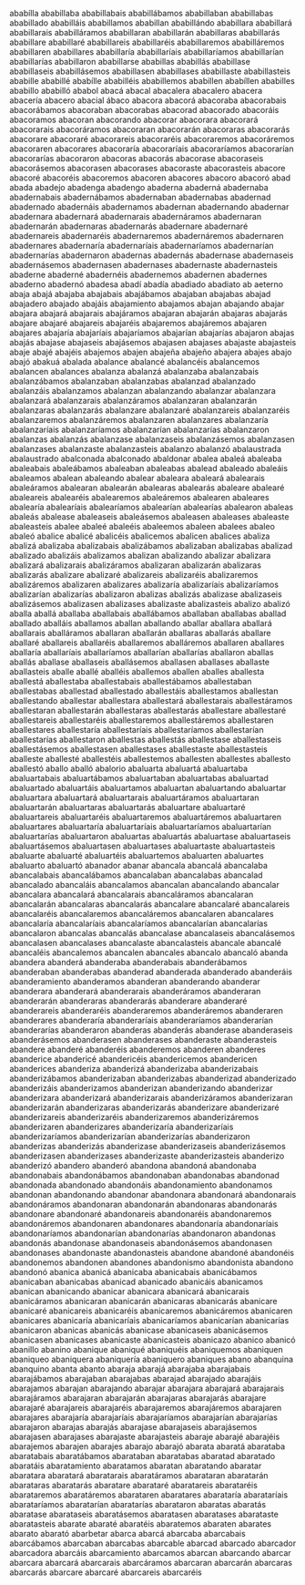 ababílla
ababillaba
ababillabais
ababillábamos
ababillaban
ababillabas
ababillado
ababilláis
ababillamos
ababillan
ababillándo
ababillara
ababillará
ababillarais
ababilláramos
ababillaran
ababillarán
ababillaras
ababillarás
ababillare
ababillaré
ababillareis
ababillaréis
ababillaremos
ababilláremos
ababillaren
ababillares
ababillaría
ababillaríais
ababillaríamos
ababillarían
ababillarías
ababillaron
ababillarse
ababillas
ababillás
ababillase
ababillaseis
ababillásemos
ababillasen
ababillases
ababillaste
ababillasteis
ababille
ababillé
ababílle
ababilléis
ababillemos
ababillen
ababíllen
ababilles
ababillo
ababilló
ababol
abacá
abacal
abacalera
abacalero
abacera
abacería
abacero
abacial
ábaco
abacora
abacorá
abacoraba
abacorabais
abacorábamos
abacoraban
abacorabas
abacorad
abacorado
abacoráis
abacoramos
abacoran
abacorando
abacorar
abacorara
abacorará
abacorarais
abacoráramos
abacoraran
abacorarán
abacoraras
abacorarás
abacorare
abacoraré
abacorareis
abacoraréis
abacoraremos
abacoráremos
abacoraren
abacorares
abacoraría
abacoraríais
abacoraríamos
abacorarían
abacorarías
abacoraron
abacoras
abacorás
abacorase
abacoraseis
abacorásemos
abacorasen
abacorases
abacoraste
abacorasteis
abacore
abacoré
abacoréis
abacoremos
abacoren
abacores
abacoro
abacoró
abad
abada
abadejo
abadenga
abadengo
abaderna
abaderná
abadernaba
abadernabais
abadernábamos
abadernaban
abadernabas
abadernad
abadernado
abadernáis
abadernamos
abadernan
abadernando
abadernar
abadernara
abadernará
abadernarais
abadernáramos
abadernaran
abadernarán
abadernaras
abadernarás
abadernare
abadernaré
abadernareis
abadernaréis
abadernaremos
abadernáremos
abadernaren
abadernares
abadernaría
abadernaríais
abadernaríamos
abadernarían
abadernarías
abadernaron
abadernas
abadernás
abadernase
abadernaseis
abadernásemos
abadernasen
abadernases
abadernaste
abadernasteis
abaderne
abaderné
abadernéis
abadernemos
abadernen
abadernes
abaderno
abadernó
abadesa
abadí
abadía
abadiado
abadiato
ab aeterno
abaja
abajá
abajaba
abajabais
abajábamos
abajaban
abajabas
abajad
abajadero
abajado
abajáis
abajamiento
abajamos
abajan
abajando
abajar
abajara
abajará
abajarais
abajáramos
abajaran
abajarán
abajaras
abajarás
abajare
abajaré
abajareis
abajaréis
abajaremos
abajáremos
abajaren
abajares
abajaría
abajaríais
abajaríamos
abajarían
abajarías
abajaron
abajas
abajás
abajase
abajaseis
abajásemos
abajasen
abajases
abajaste
abajasteis
abaje
abajé
abajéis
abajemos
abajen
abajeña
abajeño
abajera
abajes
abajo
abajó
abakuá
abalada
abalance
abalancé
abalancéis
abalancemos
abalancen
abalances
abalanza
abalanzá
abalanzaba
abalanzabais
abalanzábamos
abalanzaban
abalanzabas
abalanzad
abalanzado
abalanzáis
abalanzamos
abalanzan
abalanzando
abalanzar
abalanzara
abalanzará
abalanzarais
abalanzáramos
abalanzaran
abalanzarán
abalanzaras
abalanzarás
abalanzare
abalanzaré
abalanzareis
abalanzaréis
abalanzaremos
abalanzáremos
abalanzaren
abalanzares
abalanzaría
abalanzaríais
abalanzaríamos
abalanzarían
abalanzarías
abalanzaron
abalanzas
abalanzás
abalanzase
abalanzaseis
abalanzásemos
abalanzasen
abalanzases
abalanzaste
abalanzasteis
abalanzo
abalanzó
abalaustrada
abalaustrado
abalconada
abalconado
abaldonar
abalea
abaleá
abaleaba
abaleabais
abaleábamos
abaleaban
abaleabas
abalead
abaleado
abaleáis
abaleamos
abalean
abaleando
abalear
abaleara
abaleará
abalearais
abaleáramos
abalearan
abalearán
abalearas
abalearás
abaleare
abalearé
abaleareis
abalearéis
abalearemos
abaleáremos
abalearen
abaleares
abalearía
abalearíais
abalearíamos
abalearían
abalearías
abalearon
abaleas
abaleás
abalease
abaleaseis
abaleásemos
abaleasen
abaleases
abaleaste
abaleasteis
abalee
abaleé
abaleéis
abaleemos
abaleen
abalees
abaleo
abaleó
abalice
abalicé
abalicéis
abalicemos
abalicen
abalices
abaliza
abalizá
abalizaba
abalizabais
abalizábamos
abalizaban
abalizabas
abalizad
abalizado
abalizáis
abalizamos
abalizan
abalizando
abalizar
abalizara
abalizará
abalizarais
abalizáramos
abalizaran
abalizarán
abalizaras
abalizarás
abalizare
abalizaré
abalizareis
abalizaréis
abalizaremos
abalizáremos
abalizaren
abalizares
abalizaría
abalizaríais
abalizaríamos
abalizarían
abalizarías
abalizaron
abalizas
abalizás
abalizase
abalizaseis
abalizásemos
abalizasen
abalizases
abalizaste
abalizasteis
abalizo
abalizó
aballa
aballá
aballaba
aballabais
aballábamos
aballaban
aballabas
aballad
aballado
aballáis
aballamos
aballan
aballando
aballar
aballara
aballará
aballarais
aballáramos
aballaran
aballarán
aballaras
aballarás
aballare
aballaré
aballareis
aballaréis
aballaremos
aballáremos
aballaren
aballares
aballaría
aballaríais
aballaríamos
aballarían
aballarías
aballaron
aballas
aballás
aballase
aballaseis
aballásemos
aballasen
aballases
aballaste
aballasteis
aballe
aballé
aballéis
aballemos
aballen
aballes
aballesta
aballestá
aballestaba
aballestabais
aballestábamos
aballestaban
aballestabas
aballestad
aballestado
aballestáis
aballestamos
aballestan
aballestando
aballestar
aballestara
aballestará
aballestarais
aballestáramos
aballestaran
aballestarán
aballestaras
aballestarás
aballestare
aballestaré
aballestareis
aballestaréis
aballestaremos
aballestáremos
aballestaren
aballestares
aballestaría
aballestaríais
aballestaríamos
aballestarían
aballestarías
aballestaron
aballestas
aballestás
aballestase
aballestaseis
aballestásemos
aballestasen
aballestases
aballestaste
aballestasteis
aballeste
aballesté
aballestéis
aballestemos
aballesten
aballestes
aballesto
aballestó
aballo
aballó
abalorio
abaluarta
abaluartá
abaluartaba
abaluartabais
abaluartábamos
abaluartaban
abaluartabas
abaluartad
abaluartado
abaluartáis
abaluartamos
abaluartan
abaluartando
abaluartar
abaluartara
abaluartará
abaluartarais
abaluartáramos
abaluartaran
abaluartarán
abaluartaras
abaluartarás
abaluartare
abaluartaré
abaluartareis
abaluartaréis
abaluartaremos
abaluartáremos
abaluartaren
abaluartares
abaluartaría
abaluartaríais
abaluartaríamos
abaluartarían
abaluartarías
abaluartaron
abaluartas
abaluartás
abaluartase
abaluartaseis
abaluartásemos
abaluartasen
abaluartases
abaluartaste
abaluartasteis
abaluarte
abaluarté
abaluartéis
abaluartemos
abaluarten
abaluartes
abaluarto
abaluartó
abanador
abanar
abancala
abancalá
abancalaba
abancalabais
abancalábamos
abancalaban
abancalabas
abancalad
abancalado
abancaláis
abancalamos
abancalan
abancalando
abancalar
abancalara
abancalará
abancalarais
abancaláramos
abancalaran
abancalarán
abancalaras
abancalarás
abancalare
abancalaré
abancalareis
abancalaréis
abancalaremos
abancaláremos
abancalaren
abancalares
abancalaría
abancalaríais
abancalaríamos
abancalarían
abancalarías
abancalaron
abancalas
abancalás
abancalase
abancalaseis
abancalásemos
abancalasen
abancalases
abancalaste
abancalasteis
abancale
abancalé
abancaléis
abancalemos
abancalen
abancales
abancalo
abancaló
abanda
abandera
abanderá
abanderaba
abanderabais
abanderábamos
abanderaban
abanderabas
abanderad
abanderada
abanderado
abanderáis
abanderamiento
abanderamos
abanderan
abanderando
abanderar
abanderara
abanderará
abanderarais
abanderáramos
abanderaran
abanderarán
abanderaras
abanderarás
abanderare
abanderaré
abanderareis
abanderaréis
abanderaremos
abanderáremos
abanderaren
abanderares
abanderaría
abanderaríais
abanderaríamos
abanderarían
abanderarías
abanderaron
abanderas
abanderás
abanderase
abanderaseis
abanderásemos
abanderasen
abanderases
abanderaste
abanderasteis
abandere
abanderé
abanderéis
abanderemos
abanderen
abanderes
abanderice
abandericé
abandericéis
abandericemos
abandericen
abanderices
abanderiza
abanderizá
abanderizaba
abanderizabais
abanderizábamos
abanderizaban
abanderizabas
abanderizad
abanderizado
abanderizáis
abanderizamos
abanderizan
abanderizando
abanderizar
abanderizara
abanderizará
abanderizarais
abanderizáramos
abanderizaran
abanderizarán
abanderizaras
abanderizarás
abanderizare
abanderizaré
abanderizareis
abanderizaréis
abanderizaremos
abanderizáremos
abanderizaren
abanderizares
abanderizaría
abanderizaríais
abanderizaríamos
abanderizarían
abanderizarías
abanderizaron
abanderizas
abanderizás
abanderizase
abanderizaseis
abanderizásemos
abanderizasen
abanderizases
abanderizaste
abanderizasteis
abanderizo
abanderizó
abandero
abanderó
abandona
abandoná
abandonaba
abandonabais
abandonábamos
abandonaban
abandonabas
abandonad
abandonada
abandonado
abandonáis
abandonamiento
abandonamos
abandonan
abandonando
abandonar
abandonara
abandonará
abandonarais
abandonáramos
abandonaran
abandonarán
abandonaras
abandonarás
abandonare
abandonaré
abandonareis
abandonaréis
abandonaremos
abandonáremos
abandonaren
abandonares
abandonaría
abandonaríais
abandonaríamos
abandonarían
abandonarías
abandonaron
abandonas
abandonás
abandonase
abandonaseis
abandonásemos
abandonasen
abandonases
abandonaste
abandonasteis
abandone
abandoné
abandonéis
abandonemos
abandonen
abandones
abandonismo
abandonista
abandono
abandonó
abanica
abanicá
abanicaba
abanicabais
abanicábamos
abanicaban
abanicabas
abanicad
abanicado
abanicáis
abanicamos
abanican
abanicando
abanicar
abanicara
abanicará
abanicarais
abanicáramos
abanicaran
abanicarán
abanicaras
abanicarás
abanicare
abanicaré
abanicareis
abanicaréis
abanicaremos
abanicáremos
abanicaren
abanicares
abanicaría
abanicaríais
abanicaríamos
abanicarían
abanicarías
abanicaron
abanicas
abanicás
abanicase
abanicaseis
abanicásemos
abanicasen
abanicases
abanicaste
abanicasteis
abanicazo
abanico
abanicó
abanillo
abanino
abanique
abaniqué
abaniquéis
abaniquemos
abaniquen
abaniqueo
abaniquera
abaniquería
abaniquero
abaniques
abano
abanquina
abanquino
abanta
abanto
abaraja
abarajá
abarajaba
abarajabais
abarajábamos
abarajaban
abarajabas
abarajad
abarajado
abarajáis
abarajamos
abarajan
abarajando
abarajar
abarajara
abarajará
abarajarais
abarajáramos
abarajaran
abarajarán
abarajaras
abarajarás
abarajare
abarajaré
abarajareis
abarajaréis
abarajaremos
abarajáremos
abarajaren
abarajares
abarajaría
abarajaríais
abarajaríamos
abarajarían
abarajarías
abarajaron
abarajas
abarajás
abarajase
abarajaseis
abarajásemos
abarajasen
abarajases
abarajaste
abarajasteis
abaraje
abarajé
abarajéis
abarajemos
abarajen
abarajes
abarajo
abarajó
abarata
abaratá
abarataba
abaratabais
abaratábamos
abarataban
abaratabas
abaratad
abaratado
abaratáis
abaratamiento
abaratamos
abaratan
abaratando
abaratar
abaratara
abaratará
abaratarais
abaratáramos
abarataran
abaratarán
abarataras
abaratarás
abaratare
abarataré
abaratareis
abarataréis
abarataremos
abaratáremos
abarataren
abaratares
abarataría
abarataríais
abarataríamos
abaratarían
abaratarías
abarataron
abaratas
abaratás
abaratase
abarataseis
abaratásemos
abaratasen
abaratases
abarataste
abaratasteis
abarate
abaraté
abaratéis
abaratemos
abaraten
abarates
abarato
abarató
abarbetar
abarca
abarcá
abarcaba
abarcabais
abarcábamos
abarcaban
abarcabas
abarcable
abarcad
abarcado
abarcador
abarcadora
abarcáis
abarcamiento
abarcamos
abarcan
abarcando
abarcar
abarcara
abarcará
abarcarais
abarcáramos
abarcaran
abarcarán
abarcaras
abarcarás
abarcare
abarcaré
abarcareis
abarcaréis